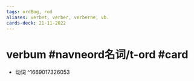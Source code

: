 ```yaml
---
tags: ordBog, rod
aliases: verbet, verber, verberne, vb.
cards-deck: 21-11-2022
---
```


# verbum #navneord名词/t-ord #card 
 - 动词
^1669017326053
